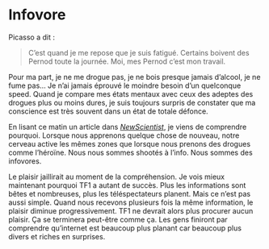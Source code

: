 # Infovore

Picasso a dit :

> C’est quand je me repose que je suis fatigué. Certains boivent des Pernod toute la journée. Moi, mes Pernod c’est mon travail.

Pour ma part, je ne me drogue pas, je ne bois presque jamais d’alcool, je ne fume pas… Je n’ai jamais éprouvé le moindre besoin d’un quelconque speed. Quand je compare mes états mentaux avec ceux des adeptes des drogues plus ou moins dures, je suis toujours surpris de constater que ma conscience est très souvent dans un état de totale défonce.<span id="more-175"></span>

En lisant ce matin un article dans [*NewScientist*](http://www.newscientist.com/article/mg19125612.200.html), je viens de comprendre pourquoi. Lorsque nous apprenons quelque chose de nouveau, notre cerveau active les mêmes zones que lorsque nous prenons des drogues comme l’héroïne. Nous nous sommes shootés à l’info. Nous sommes des infovores.

Le plaisir jaillirait au moment de la compréhension. Je vois mieux maintenant pourquoi TF1 a autant de succès. Plus les informations sont bêtes et nombreuses, plus les téléspectateurs planent. Mais ce n’est pas aussi simple. Quand nous recevons plusieurs fois la même information, le plaisir diminue progressivement. TF1 ne devrait alors plus procurer aucun plaisir. Ça se terminera peut-être comme ça. Les gens finiront par comprendre qu’internet est beaucoup plus planant car beaucoup plus divers et riches en surprises.